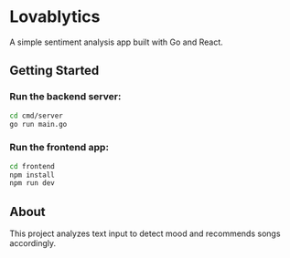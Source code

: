 # Lovablytics 

A simple sentiment analysis app built with Go and React.

## Getting Started

### Run the backend server:

```bash
cd cmd/server
go run main.go
```
### Run the frontend app:
```bash
cd frontend
npm install
npm run dev
```

## About
This project analyzes text input to detect mood and recommends songs accordingly.
